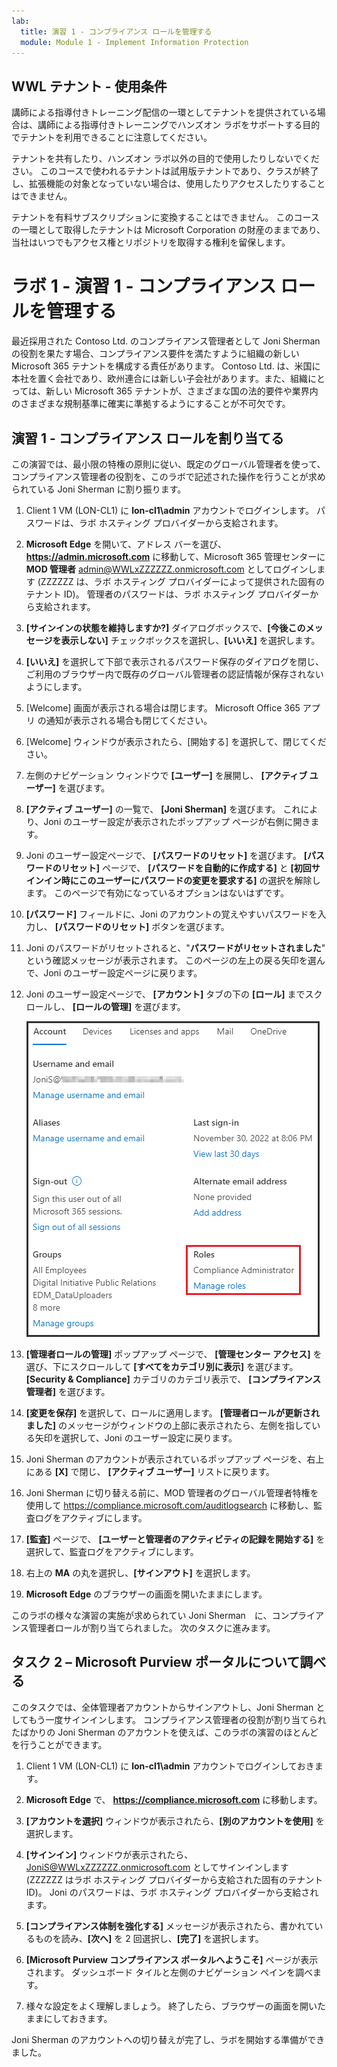 ```yaml
---
lab:
  title: 演習 1 - コンプライアンス ロールを管理する
  module: Module 1 - Implement Information Protection
---
```

## WWL テナント - 使用条件

講師による指導付きトレーニング配信の一環としてテナントを提供されている場合は、講師による指導付きトレーニングでハンズオン ラボをサポートする目的でテナントを利用できることに注意してください。

テナントを共有したり、ハンズオン ラボ以外の目的で使用したりしないでください。 このコースで使われるテナントは試用版テナントであり、クラスが終了し、拡張機能の対象となっていない場合は、使用したりアクセスしたりすることはできません。

テナントを有料サブスクリプションに変換することはできません。 このコースの一環として取得したテナントは Microsoft Corporation の財産のままであり、当社はいつでもアクセス権とリポジトリを取得する権利を留保します。

# ラボ 1 - 演習 1 - コンプライアンス ロールを管理する

最近採用された Contoso Ltd. のコンプライアンス管理者として Joni Sherman の役割を果たす場合、コンプライアンス要件を満たすように組織の新しい Microsoft 365 テナントを構成する責任があります。 Contoso Ltd. は、米国に本社を置く会社であり、欧州連合には新しい子会社があります。また、組織にとっては、新しい Microsoft 365 テナントが、さまざまな国の法的要件や業界内のさまざまな規制基準に確実に準拠するようにすることが不可欠です。

## 演習 1 - コンプライアンス ロールを割り当てる

この演習では、最小限の特権の原則に従い、既定のグローバル管理者を使って、コンプライアンス管理者の役割を、このラボで記述された操作を行うことが求められている Joni Sherman に割り振ります。

1. Client 1 VM (LON-CL1) に **lon-cl1\admin** アカウントでログインします。 パスワードは、ラボ ホスティング プロバイダーから支給されます。

1. **Microsoft Edge** を開いて、アドレス バーを選び、 **https://admin.microsoft.com** に移動して、Microsoft 365 管理センターに **MOD 管理者** admin@WWLxZZZZZZ.onmicrosoft.com としてログインします (ZZZZZZ は、ラボ ホスティング プロバイダーによって提供された固有のテナント ID)。 管理者のパスワードは、ラボ ホスティング プロバイダーから支給されます。

1. **[サインインの状態を維持しますか?]** ダイアログボックスで、**[今後このメッセージを表示しない]** チェックボックスを選択し、**[いいえ]** を選択します。

1. **[いいえ]** を選択して下部で表示されるパスワード保存のダイアログを閉じ、ご利用のブラウザー内で既存のグローバル管理者の認証情報が保存されないようにします。

1. [Welcome] 画面が表示される場合は閉じます。 Microsoft Office 365 アプリ の通知が表示される場合も閉じてください。

1. [Welcome] ウィンドウが表示されたら、[開始する] を選択して、閉じてください。

1. 左側のナビゲーション ウィンドウで **[ユーザー]** を展開し、 **[アクティブ ユーザー]** を選びます。

1. **[アクティブ ユーザー]** の一覧で、 **[Joni Sherman]** を選びます。 これにより、Joni のユーザー設定が表示されたポップアップ ページが右側に開きます。

1. Joni のユーザー設定ページで、 **[パスワードのリセット]** を選びます。 **[パスワードのリセット]** ページで、 **[パスワードを自動的に作成する]** と **[初回サインイン時にこのユーザーにパスワードの変更を要求する]** の選択を解除します。 このページで有効になっているオプションはないはずです。

1. **[パスワード]** フィールドに、Joni のアカウントの覚えやすいパスワードを入力し、 **[パスワードのリセット]** ボタンを選びます。

1. Joni のパスワードがリセットされると、"**パスワードがリセットされました**" という確認メッセージが表示されます。 このページの左上の戻る矢印を選んで、Joni のユーザー設定ページに戻ります。

1. Joni のユーザー設定ページで、 **[アカウント]** タブの下の **[ロール]** までスクロールし、 **[ロールの管理]** を選びます。

      ![[ロールの管理] オプションのスクリーンショット](../Media/ManageRoles.png)

1. **[管理者ロールの管理]** ポップアップ ページで、 **[管理センター アクセス]** を選び、下にスクロールして **[すべてをカテゴリ別に表示]** を選びます。 **[Security & Compliance]** カテゴリのカテゴリ表示で、 **[コンプライアンス管理者]** を選びます。

1. **[変更を保存]** を選択して、ロールに適用します。 **[管理者ロールが更新されました]** のメッセージがウィンドウの上部に表示されたら、左側を指している矢印を選択して、Joni のユーザー設定に戻ります。

1. Joni Sherman のアカウントが表示されているポップアップ ページを、右上にある **[X]** で閉じ、 **[アクティブ ユーザー]** リストに戻ります。

1. Joni Sherman に切り替える前に、MOD 管理者のグローバル管理者特権を使用して https://compliance.microsoft.com/auditlogsearch に移動し、監査ログをアクティブにします。

1. **[監査]** ページで、 **[ユーザーと管理者のアクティビティの記録を開始する]** を選択して、監査ログをアクティブにします。

1. 右上の **MA** の丸を選択し、**[サインアウト]** を選択します。

1. **Microsoft Edge** のブラウザーの画面を開いたままにします。

このラボの様々な演習の実施が求められてい Joni Sherman　に、コンプライアンス管理者ロールが割り当てられました。 次のタスクに進みます。

## タスク 2 – Microsoft Purview ポータルについて調べる

このタスクでは、全体管理者アカウントからサインアウトし、Joni Sherman としてもう一度サインインします。 コンプライアンス管理者の役割が割り当てられたばかりの Joni Sherman のアカウントを使えば、このラボの演習のほとんどを行うことができます。

1. Client 1 VM (LON-CL1) に **lon-cl1\admin** アカウントでログインしておきます。

1. **Microsoft Edge** で、 **https://compliance.microsoft.com** に移動します。

1. **[アカウントを選択]** ウィンドウが表示されたら、**[別のアカウントを使用]** を選択します。

1. **[サインイン]** ウィンドウが表示されたら、JoniS@WWLxZZZZZZ.onmicrosoft.com としてサインインします (ZZZZZZ はラボ ホスティング プロバイダーから支給された固有のテナント ID)。  Joni のパスワードは、ラボ ホスティング プロバイダーから支給されます。

1. **[コンプライアンス体制を強化する]** メッセージが表示されたら、書かれているものを読み、**[次へ]** を 2 回選択し、**[完了]** を選択します。 

1. **[Microsoft Purview コンプライアンス ポータルへようこそ]** ページが表示されます。 ダッシュボード タイルと左側のナビゲーション ペインを調べます。

1. 様々な設定をよく理解しましょう。 終了したら、ブラウザーの画面を開いたままにしておきます。

Joni Sherman のアカウントへの切り替えが完了し、ラボを開始する準備ができました。
